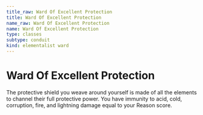```yaml
---
title_raw: Ward Of Excellent Protection
title: Ward Of Excellent Protection
name_raw: Ward Of Excellent Protection
name: Ward Of Excellent Protection
type: classes
subtype: conduit
kind: elementalist ward
---
```


# Ward Of Excellent Protection

The protective shield you weave around yourself is made of all the elements to channel their full protective power. You have immunity to acid, cold, corruption, fire, and lightning damage equal to your Reason score.

